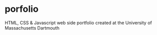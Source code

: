 # porfolio
HTML, CSS &amp; Javascript web side portfolio created at the University of Massachusetts Dartmouth
